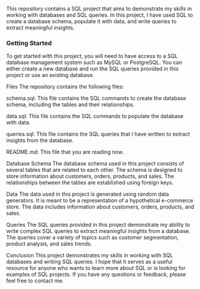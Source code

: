 This repository contains a SQL project that aims to demonstrate my skills in working with databases and SQL queries. In this project, I have used SQL to create a database schema, populate it with data, and write queries to extract meaningful insights.

### Getting Started

To get started with this project, you will need to have access to a SQL database management system such as MySQL or PostgreSQL. You can either create a new database and run the SQL queries provided in this project or use an existing database.

Files
The repository contains the following files:

schema.sql: This file contains the SQL commands to create the database schema, including the tables and their relationships.

data.sql: This file contains the SQL commands to populate the database with data.

queries.sql: This file contains the SQL queries that I have written to extract insights from the database.

README.md: This file that you are reading now.

Database Schema
The database schema used in this project consists of several tables that are related to each other. The schema is designed to store information about customers, orders, products, and sales. The relationships between the tables are established using foreign keys.

Data
The data used in this project is generated using random data generators. It is meant to be a representation of a hypothetical e-commerce store. The data includes information about customers, orders, products, and sales.

Queries
The SQL queries provided in this project demonstrate my ability to write complex SQL queries to extract meaningful insights from a database. The queries cover a variety of topics such as customer segmentation, product analysis, and sales trends.

Conclusion
This project demonstrates my skills in working with SQL databases and writing SQL queries. I hope that it serves as a useful resource for anyone who wants to learn more about SQL or is looking for examples of SQL projects. If you have any questions or feedback, please feel free to contact me.
